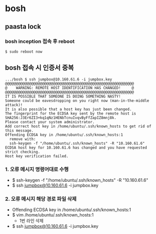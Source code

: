 # bosh

## paasta lock

### bosh inception 접속 후 reboot
```
$ sudo reboot now
```

## bosh 접속 시 인증서 중복
```
.../bosh $ ssh jumpbox@10.160.61.6 -i jumpbox.key
@@@@@@@@@@@@@@@@@@@@@@@@@@@@@@@@@@@@@@@@@@@@@@@@@@@@@@@@@@@
@    WARNING: REMOTE HOST IDENTIFICATION HAS CHANGED!     @
@@@@@@@@@@@@@@@@@@@@@@@@@@@@@@@@@@@@@@@@@@@@@@@@@@@@@@@@@@@
IT IS POSSIBLE THAT SOMEONE IS DOING SOMETHING NASTY!
Someone could be eavesdropping on you right now (man-in-the-middle attack)!
It is also possible that a host key has just been changed.
The fingerprint for the ECDSA key sent by the remote host is
SHA256:J3Er6ZI3+kq1qNz1HENbTcnuIvqvByFfZapIZ8mnj8k.
Please contact your system administrator.
Add correct host key in /home/ubuntu/.ssh/known_hosts to get rid of this message.
Offending ECDSA key in /home/ubuntu/.ssh/known_hosts:1
  remove with:
  ssh-keygen -f "/home/ubuntu/.ssh/known_hosts" -R "10.160.61.6"
ECDSA host key for 10.160.61.6 has changed and you have requested strict checking.
Host key verification failed.
```
### 1. 오류 메시지 명령어대로 수행
- $ ssh-keygen -f "/home/ubuntu/.ssh/known_hosts" -R "10.160.61.6"
- $ ssh jumpbox@10.160.61.6 -i jumpbox.key

### 2. 오류 메시지 해당 경로 파일 삭제
- Offending ECDSA key in /home/ubuntu/.ssh/known_hosts:1
- $ vim /home/ubuntu/.ssh/known_hosts:1 
   + 1번 라인 삭제 
- $ ssh jumpbox@10.160.61.6 -i jumpbox.key